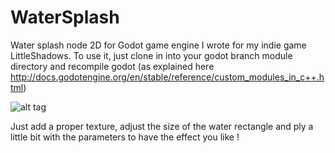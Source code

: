 # WaterSplash
Water splash node 2D for Godot game engine I wrote for my indie game LittleShadows. 
To use it, just clone in into your godot branch module directory and recompile godot (as explained here http://docs.godotengine.org/en/stable/reference/custom_modules_in_c++.html)

![alt tag](https://github.com/laverneth/WaterSplash/blob/godot3/watersplash.png)

Just add a proper texture, adjust the size of the water rectangle and ply a little bit with the parameters to have the effect you like !
